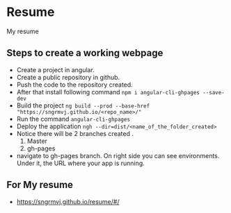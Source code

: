 # Resume

My resume

## Steps to create a working webpage
- Create a project in angular.
- Create a public repository in github. 
- Push the code to the repository created.
- After that install following command 
    `npm i angular-cli-ghpages --save-dev`
- Build the project 
    `ng build --prod --base-href "https://sngrmvj.github.io/<repo_name>/"`
- Run the command 
    `angular-cli-ghpages`
- Deploy the application
    `ngh --dir=dist/<name_of_the_folder_created>`
- Notice there will be 2 branches created . 
    1. Master
    2. gh-pages
- navigate to gh-pages branch. On right side you can see environments. Under it, the URL where your app is running.

## For My resume 
- https://sngrmvj.github.io/resume/#/
